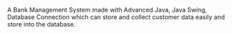 A Bank Management System made with Advanced Java, Java Swing, Database Connection which can store and collect customer data easily and store into the database.

